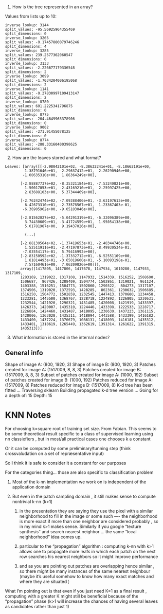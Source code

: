 

# 

1. How is the tree represented in an array? 

Values from lists up to 10: 

```
inverse_lookup: 3144
split_values: -95.56925964355469
split_dimensions: 0
inverse_lookup: 3265
split_values: -0.17457880079746246
split_dimensions: 4
inverse_lookup: 3285
split_values: 239.2577362060547
split_dimensions: 0
inverse_lookup: 3133
split_values: -2.226677179336548
split_dimensions: 2
inverse_lookup: 3099
split_values: -1.7034204006195068
split_dimensions: 2
inverse_lookup: 1141
split_values: -0.27830997109413147
split_dimensions: 2
inverse_lookup: 8780
split_values: 601.2225341796875
split_dimensions: 0
inverse_lookup: 8775
split_values: -264.4649963378906
split_dimensions: 0
inverse_lookup: 9002
split_values: -271.91455078125
split_dimensions: 0
inverse_lookup: 8774
split_values: -288.33160400390625
split_dimensions: 0
```


2. How are the leaves stored and what format? 

```
Leaves: [array([[-2.98042101e+02, -8.38632241e+01, -8.18662191e+00,
         1.38791646e+01, -2.29637412e+01,  2.26290946e+00,
        -1.00635310e+00,  1.86364249e+00],

       [-2.88887737e+02, -8.35321184e+01, -7.53240821e+00,
         1.50017053e+01, -2.43169210e+01,  2.25997425e+00,
         2.83608103e+00,  5.37344469e+00],
       
       [-2.76242474e+02, -7.09388406e+01, -3.63197613e+00,
         6.42673310e+01, -2.73578567e+01,  1.23367403e-01,
        -6.36905962e+00, -9.05103046e+00],
       
       [-2.81562027e+02, -5.04291319e+01, -6.32096389e+00,
         3.74430609e+01, -3.41724559e+01,  1.95054138e+00,
         5.01781987e+00,  9.19437026e+00],
       
         (...)

       [-2.88130564e+02, -1.37419653e+01, -2.40344746e+00,
         1.52511911e+01, -2.47197873e+01, -8.49930534e-01,
        -7.03554117e-01,  5.79416992e+00],
       [-2.83150592e+02, -1.37332712e+01, -6.52551109e+00,
         1.81814493e+01, -3.65019600e+01, -5.10093198e-01,
         7.57160461e+00,  7.06209826e+00]]), 
       array([1417805, 1417806, 1417678, 1147934, 1010280, 1147933, 1317109,
       1283169, 1319022, 1317108, 1147932, 1514339, 1516252, 1508600,
       1506687,  867426, 1288409, 1504774, 1502861, 1319021,  961124,
       1403388, 1516251, 1504773, 1502860, 1290322,  804273, 1317107,
       1374506, 1319020, 1372593, 1428285,  802361, 1230632, 1506685,
       1516250, 1504772, 1502859, 1232545, 1447413, 1370680, 1234458,
       1223281, 1445500, 1368767, 1228718, 1224892, 1226805, 1230631,
       1232544, 1421920, 1290321, 1431485, 1420008, 1421919, 1433397,
       1426373, 1420007, 1435310, 1224446, 1433398, 1222533, 1228717,
       1226804, 1424460, 1431487, 1418095, 1230630, 1437223, 1361115,
       1420006, 1363028, 1435311, 1418094, 1443588, 1433399, 1416182,
       1433400, 1437224, 1370679, 1086131, 1418093, 1416181, 1435312,
       1433401, 1318619, 1265449, 1362619, 1391314, 1261622, 1391315,
       1435313])]
```


3. What information is stored in the internal nodes? 




## General info

Shape of image A: (800, 1920, 3)
Shape of image B: (800, 1920, 3)
Patches created for image A: (1517009, 8, 8, 3)
Patches created for image B: (1517009, 8, 8, 3)
Subset of patches created for image A: (1000, 192)
Subset of patches created for image B: (1000, 192)
Patches reduced for image A: (1517009, 8)
Patches reduced for image B: (1517009, 8)
K-d tree has been fitted ...
Traversing sklearn
Building propagated k-d tree version ...
Going for a depth of: 15
Depth: 15





# KNN Notes

For choosing k=square root of training set size. From Fabian. This seems to be some theoretical result specific to a class of supervised learning using nn classiefiers , but in most/all practical cases one chooses k a constant

Or it can be computed by some preliminary/tunning step (think crossvaludation on a set of repræsentative input)

So I think it is safe to consider it a constant for our purposes

For the categories thing... those are also specific to classification problem

1. Most of the k-nn implementation we work on is independent of the application domain

2. But even in the patch sampling domain , it still makes sense to compute nontrivial k-nn (k>1)
	
	1. in the presentation they are saying they use the pixel with a similar neighborhood to fill in the image or some such —- the neighborhood is more exact if more than one neighbor are considered probably , so in my mind k>1 makes sense. Similarly if you google “texture synthesis” and search nearest neighbor ... the same “local neighborhood” idea comes up.

	2. particular to the “propagation” algorithm : computing k-nn with k>1 allows one to propagate more leafs in which each patch on the next row searches his nearest neighbors so it might improve performance

	3. and as you are pointing out patches are overlapping hence similar , so there might be many instances of the same nearest neighbour (maybe it’s useful somehow to know how many exact matches and where they are situated )


What I’m pointing out is that even if you just need K=1 as a final result , computing with a greater K might still be beneficial because of the “propagation” phase (k>1 will increase the chances of having several leaves as candidates rather than just 1)




